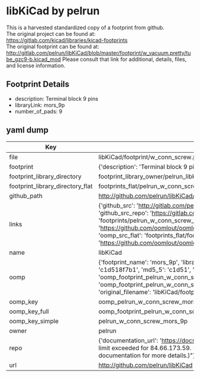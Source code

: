 # libKiCad by pelrun  
This is a harvested standardized copy of a footprint from github.  
The original project can be found at:  
https://gitlab.com/kicad/libraries/kicad-footprints  
The original footprint can be found at:
http://gitlab.com/pelrun/libKiCad/blob/master/footprint/w_vacuum.pretty/tube_gzc9-b.kicad_mod
Please consult that link for additional, details, files, and license information.  
## Footprint Details
* description: Terminal block 9 pins  
* libraryLink: mors_9p  
* number_of_pads: 9  
## yaml dump  
| Key | Value |  
| --- | --- |  
| file | libKiCad/footprint/w_conn_screw.pretty/mors_9p.kicad_mod |  
| footprint | {'description': 'Terminal block 9 pins', 'libraryLink': 'mors_9p', 'number_of_pads': 9} |  
| footprint_library_directory | footprint_library_owner/pelrun_libKiCad |  
| footprint_library_directory_flat | footprints_flat/pelrun_w_conn_screw_mors_9p/working |  
| github_path | http://github.com/pelrun/libKiCad/blob/master/footprint/w_conn_screw.pretty/mors_9p.kicad_mod |  
| links | {'github_src': 'http://gitlab.com/pelrun/libKiCad/blob/master/footprint/w_vacuum.pretty/tube_gzc9-b.kicad_mod', 'github_src_repo': 'https://gitlab.com/kicad/libraries/kicad-footprints', 'oomp_bot': 'footprints/pelrun_w_conn_screw_mors_9p/working', 'oomp_bot_github': 'https://github.com/oomlout/oomlout_oomp_footprint_bot/tree/main/footprints/pelrun_w_conn_screw_mors_9p/working', 'oomp_src_flat': 'footprints_flat/footprints_flat/pelrun_w_conn_screw_mors_9p/working', 'oomp_src_flat_github': 'https://github.com/oomlout/oomlout_oomp_footprint_src/tree/main/footprints_flat/pelrun_w_conn_screw_mors_9p/working'} |  
| name | libKiCad |  
| oomp | {'footprint_name': 'mors_9p', 'library_name': 'w_conn_screw', 'md5': 'c1d518f7b1857f08d11008d3788ff1f3', 'md5_10': 'c1d518f7b1', 'md5_5': 'c1d51', 'md5_6': 'c1d518', 'oomp_key': 'oomp_pelrun_w_conn_screw_mors_9p', 'oomp_key_extra': 'oomp_footprint_pelrun_w_conn_screw_mors_9p', 'oomp_key_full': 'oomp_footprint_pelrun_w_conn_screw_mors_9p_c1d518', 'oomp_key_simple': 'pelrun_w_conn_screw_mors_9p', 'original_filename': 'libKiCad/footprint/w_conn_screw.pretty/mors_9p.kicad_mod', 'owner_name': 'pelrun'} |  
| oomp_key | oomp_pelrun_w_conn_screw_mors_9p |  
| oomp_key_full | oomp_footprint_pelrun_w_conn_screw_mors_9p |  
| oomp_key_simple | pelrun_w_conn_screw_mors_9p |  
| owner | pelrun |  
| repo | {'documentation_url': 'https://docs.github.com/rest/overview/resources-in-the-rest-api#rate-limiting', 'message': "API rate limit exceeded for 84.66.173.59. (But here's the good news: Authenticated requests get a higher rate limit. Check out the documentation for more details.)"} |  
| url | http://github.com/pelrun/libKiCad |  

